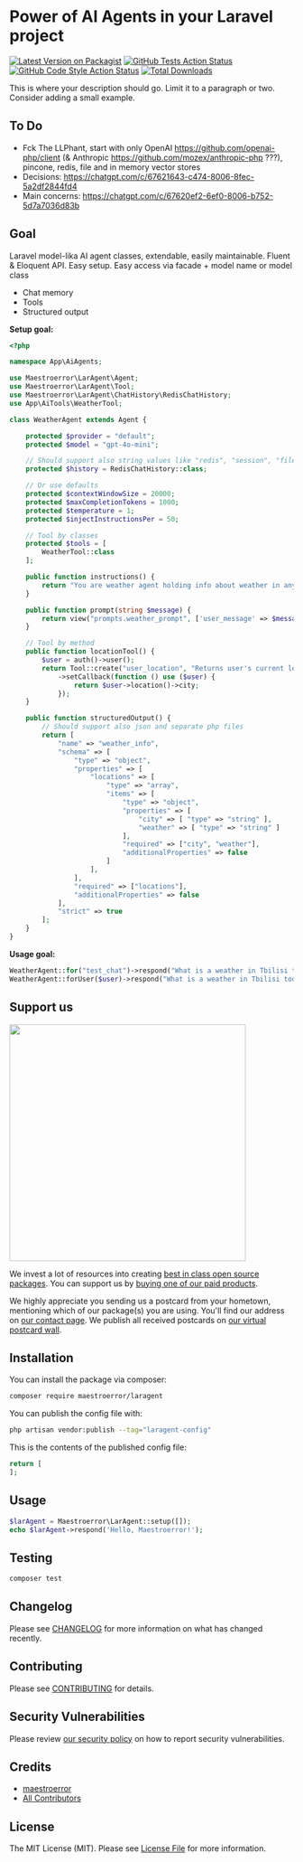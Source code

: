 # Power of AI Agents in your Laravel project

[![Latest Version on Packagist](https://img.shields.io/packagist/v/maestroerror/laragent.svg?style=flat-square)](https://packagist.org/packages/maestroerror/laragent)
[![GitHub Tests Action Status](https://img.shields.io/github/actions/workflow/status/maestroerror/laragent/run-tests.yml?branch=main&label=tests&style=flat-square)](https://github.com/maestroerror/laragent/actions?query=workflow%3Arun-tests+branch%3Amain)
[![GitHub Code Style Action Status](https://img.shields.io/github/actions/workflow/status/maestroerror/laragent/fix-php-code-style-issues.yml?branch=main&label=code%20style&style=flat-square)](https://github.com/maestroerror/laragent/actions?query=workflow%3A"Fix+PHP+code+style+issues"+branch%3Amain)
[![Total Downloads](https://img.shields.io/packagist/dt/maestroerror/laragent.svg?style=flat-square)](https://packagist.org/packages/maestroerror/laragent)

This is where your description should go. Limit it to a paragraph or two. Consider adding a small example.

## To Do

-   Fck The LLPhant, start with only OpenAI https://github.com/openai-php/client (& Anthropic https://github.com/mozex/anthropic-php ???), pincone, redis, file and in memory vector stores
-   Decisions: https://chatgpt.com/c/67621643-c474-8006-8fec-5a2df2844fd4
-   Main concerns: https://chatgpt.com/c/67620ef2-6ef0-8006-b752-5d7a7036d83b

## Goal

Laravel model-lika AI agent classes, extendable, easily maintainable. Fluent & Eloquent API. Easy setup. Easy access via facade + model name or model class

-   Chat memory
-   Tools
-   Structured output

**Setup goal:**

```php
<?php

namespace App\AiAgents;

use Maestroerror\LarAgent\Agent;
use Maestroerror\LarAgent\Tool;
use Maestroerror\LarAgent\ChatHistory\RedisChatHistory;
use App\AiTools\WeatherTool;

class WeatherAgent extends Agent {

    protected $provider = "default";
    protected $model = "gpt-4o-mini";

    // Should support also string values like "redis", "session", "file", "db"
    protected $history = RedisChatHistory::class;

    // Or use defaults
    protected $contextWindowSize = 20000;
    protected $maxCompletionTokens = 1000;
    protected $temperature = 1;
    protected $injectInstructionsPer = 50;

    // Tool by classes
    protected $tools = [
        WeatherTool::class
    ];

    public function instructions() {
        return "You are weather agent holding info about weather in any city.";
    }

    public function prompt(string $message) {
        return view("prompts.weather_prompt", ['user_message' => $message]);
    }

    // Tool by method
    public function locationTool() {
        $user = auth()->user();
        return Tool::create("user_location", "Returns user's current location")
            ->setCallback(function () use ($user) {
                return $user->location()->city;
            });
    }

    public function structuredOutput() {
        // Should support also json and separate php files
        return [
            "name" => "weather_info",
            "schema" => [
                "type" => "object",
                "properties" => [
                    "locations" => [
                        "type" => "array",
                        "items" => [
                            "type" => "object",
                            "properties" => [
                                "city" => [ "type" => "string" ],
                                "weather" => [ "type" => "string" ]
                            ],
                            "required" => ["city", "weather"],
                            "additionalProperties" => false
                        ]
                    ],
                ],
                "required" => ["locations"],
                "additionalProperties" => false
            ],
            "strict" => true
        ];
    }
}

```

**Usage goal:**

```php
WeatherAgent::for("test_chat")->respond("What is a weather in Tbilisi today?");
WeatherAgent::forUser($user)->respond("What is a weather in Tbilisi today?");
```

## Support us

[<img src="https://github-ads.s3.eu-central-1.amazonaws.com/LarAgent.jpg?t=1" width="419px" />](https://spatie.be/github-ad-click/LarAgent)

We invest a lot of resources into creating [best in class open source packages](https://spatie.be/open-source). You can support us by [buying one of our paid products](https://spatie.be/open-source/support-us).

We highly appreciate you sending us a postcard from your hometown, mentioning which of our package(s) you are using. You'll find our address on [our contact page](https://spatie.be/about-us). We publish all received postcards on [our virtual postcard wall](https://spatie.be/open-source/postcards).

## Installation

You can install the package via composer:

```bash
composer require maestroerror/laragent
```

You can publish the config file with:

```bash
php artisan vendor:publish --tag="laragent-config"
```

This is the contents of the published config file:

```php
return [
];
```

## Usage

```php
$larAgent = Maestroerror\LarAgent::setup([]);
echo $larAgent->respond('Hello, Maestroerror!');
```

## Testing

```bash
composer test
```

## Changelog

Please see [CHANGELOG](CHANGELOG.md) for more information on what has changed recently.

## Contributing

Please see [CONTRIBUTING](CONTRIBUTING.md) for details.

## Security Vulnerabilities

Please review [our security policy](../../security/policy) on how to report security vulnerabilities.

## Credits

-   [maestroerror](https://github.com/maestroerror)
-   [All Contributors](../../contributors)

## License

The MIT License (MIT). Please see [License File](LICENSE.md) for more information.
